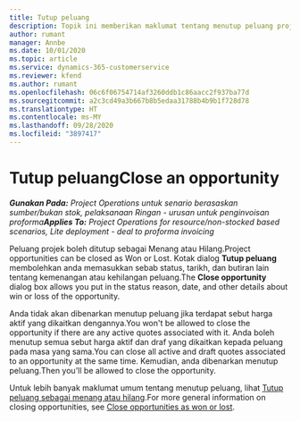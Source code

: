 ```yaml
---
title: Tutup peluang
description: Topik ini memberikan maklumat tentang menutup peluang projek.
author: rumant
manager: Annbe
ms.date: 10/01/2020
ms.topic: article
ms.service: dynamics-365-customerservice
ms.reviewer: kfend
ms.author: rumant
ms.openlocfilehash: 06c6f06754714af3260ddb1c86aacc2f937ba77d
ms.sourcegitcommit: a2c3cd49a3b667b8b5edaa31788b4b9b1f728d78
ms.translationtype: HT
ms.contentlocale: ms-MY
ms.lasthandoff: 09/28/2020
ms.locfileid: "3897417"
---
```

# <a name="close-an-opportunity"></a><span data-ttu-id="a39b8-103">Tutup peluang</span><span class="sxs-lookup"><span data-stu-id="a39b8-103">Close an opportunity</span></span>

<span data-ttu-id="a39b8-104">_**Gunakan Pada:** Project Operations untuk senario berasaskan sumber/bukan stok, pelaksanaan Ringan - urusan untuk penginvoisan proforma_</span><span class="sxs-lookup"><span data-stu-id="a39b8-104">_**Applies To:** Project Operations for resource/non-stocked based scenarios, Lite deployment - deal to proforma invoicing_</span></span>

<span data-ttu-id="a39b8-105">Peluang projek boleh ditutup sebagai Menang atau Hilang.</span><span class="sxs-lookup"><span data-stu-id="a39b8-105">Project opportunities can be closed as Won or Lost.</span></span> <span data-ttu-id="a39b8-106">Kotak dialog **Tutup peluang** membolehkan anda memasukkan sebab status, tarikh, dan butiran lain tentang kemenangan atau kehilangan peluang.</span><span class="sxs-lookup"><span data-stu-id="a39b8-106">The **Close opportunity** dialog box allows you put in the status reason, date, and other details about win or loss of the opportunity.</span></span>

<span data-ttu-id="a39b8-107">Anda tidak akan dibenarkan menutup peluang jika terdapat sebut harga aktif yang dikaitkan dengannya.</span><span class="sxs-lookup"><span data-stu-id="a39b8-107">You won't be allowed to close the opportunity if there are any active quotes associated with it.</span></span> <span data-ttu-id="a39b8-108">Anda boleh menutup semua sebut harga aktif dan draf yang dikaitkan kepada peluang pada masa yang sama.</span><span class="sxs-lookup"><span data-stu-id="a39b8-108">You can close all active and draft quotes associated to an opportunity at the same time.</span></span> <span data-ttu-id="a39b8-109">Kemudian, anda dibenarkan menutup peluang.</span><span class="sxs-lookup"><span data-stu-id="a39b8-109">Then you'll be allowed to close the opportunity.</span></span>

<span data-ttu-id="a39b8-110">Untuk lebih banyak maklumat umum tentang menutup peluang, lihat [Tutup peluang sebagai menang atau hilang](https://docs.microsoft.com/dynamics365/sales-enterprise/close-opportunity-won-lost-sales).</span><span class="sxs-lookup"><span data-stu-id="a39b8-110">For more general information on closing opportunities, see [Close opportunities as won or lost](https://docs.microsoft.com/dynamics365/sales-enterprise/close-opportunity-won-lost-sales).</span></span>
